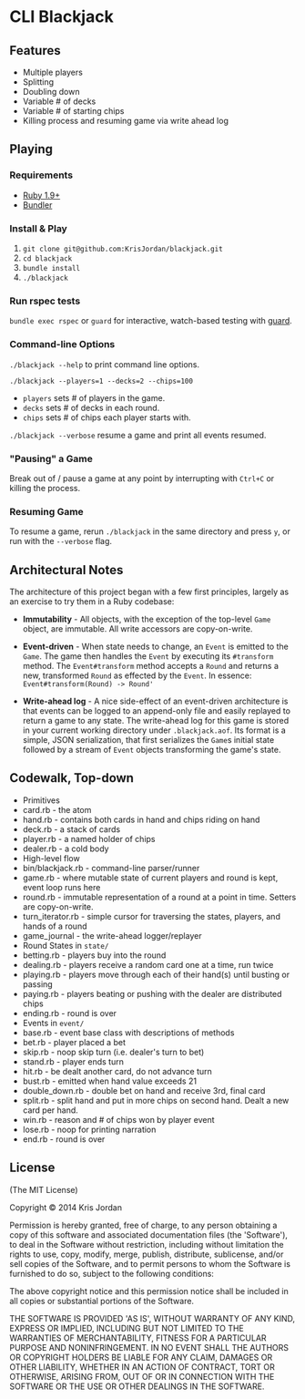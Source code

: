 # CLI Blackjack

## Features

- Multiple players
- Splitting
- Doubling down
- Variable # of decks
- Variable # of starting chips
- Killing process and resuming game via write ahead log

## Playing

### Requirements

- [Ruby 1.9+](https://www.ruby-lang.org/en/downloads/)
- [Bundler](http://bundler.io/)

### Install & Play

1. `git clone git@github.com:KrisJordan/blackjack.git`
1. `cd blackjack`
1. `bundle install`
1. `./blackjack`

### Run rspec tests

`bundle exec rspec` or `guard` for interactive, watch-based testing with [guard](https://github.com/guard/guard).

### Command-line Options

`./blackjack --help` to print command line options.

`./blackjack --players=1 --decks=2 --chips=100`

* `players` sets # of players in the game.
* `decks` sets # of decks in each round.
* `chips` sets # of chips each player starts with.

`./blackjack --verbose` resume a game and print all events resumed.

### "Pausing" a Game

Break out of / pause a game at any point by interrupting
with `Ctrl+C` or killing the process.

### Resuming Game

To resume a game, rerun `./blackjack` in the same directory
and press `y`, or run with the `--verbose` flag.

## Architectural Notes

The architecture of this project began with a few first principles,
largely as an exercise to try them in a Ruby codebase:

 - **Immutability** - All objects, with the exception of the top-level
 `Game` object, are immutable. All write accessors are copy-on-write.

 - **Event-driven** - When state needs to change, an `Event` is emitted
 to the `Game`. The game then handles the `Event` by executing its `#transform`
 method. The `Event#transform` method accepts a `Round` and returns a new,
 transformed `Round` as effected by the `Event`. In essence:
 `Event#transform(Round) -> Round'`

 - **Write-ahead log** - A nice side-effect of an event-driven
 architecture is that events can be logged to an append-only file and easily
 replayed to return a game to any state. The write-ahead log for this game
 is stored in your current working directory under `.blackjack.aof`. Its format
 is a simple, JSON serialization, that first serializes the `Game`s initial
 state followed by a stream of `Event` objects transforming the game's
 state.

## Codewalk, Top-down

* Primitives
 * card.rb - the atom
 * hand.rb - contains both cards in hand and chips riding on hand
 * deck.rb - a stack of cards
 * player.rb - a named holder of chips
 * dealer.rb - a cold body
* High-level flow
 * bin/blackjack.rb - command-line parser/runner
 * game.rb - where mutable state of current players and round is kept, event loop runs here
 * round.rb - immutable representation of a round at a point in time. Setters are copy-on-write.
 * turn_iterator.rb - simple cursor for traversing the states, players, and hands of a round
 * game_journal - the write-ahead logger/replayer
* Round States in `state/`
 * betting.rb - players buy into the round
 * dealing.rb - players receive a random card one at a time, run twice
 * playing.rb - players move through each of their hand(s) until busting or passing
 * paying.rb - players beating or pushing with the dealer are distributed chips
 * ending.rb - round is over
* Events in `event/`
 * base.rb - event base class with descriptions of methods
 * bet.rb - player placed a bet
 * skip.rb - noop skip turn (i.e. dealer's turn to bet)
 * stand.rb - player ends turn
 * hit.rb - be dealt another card, do not advance turn
 * bust.rb - emitted when hand value exceeds 21
 * double_down.rb - double bet on hand and receive 3rd, final card
 * split.rb - split hand and put in more chips on second hand. Dealt a new card per hand.
 * win.rb - reason and # of chips won by player event
 * lose.rb - noop for printing narration
 * end.rb - round is over

## License

(The MIT License)

Copyright © 2014 Kris Jordan

Permission is hereby granted, free of charge, to any person obtaining a copy of this software and associated documentation files (the 'Software'), to deal in the Software without restriction, including without limitation the rights to use, copy, modify, merge, publish, distribute, sublicense, and/or sell copies of the Software, and to permit persons to whom the Software is furnished to do so, subject to the following conditions:

The above copyright notice and this permission notice shall be included in all copies or substantial portions of the Software.

THE SOFTWARE IS PROVIDED 'AS IS', WITHOUT WARRANTY OF ANY KIND, EXPRESS OR IMPLIED, INCLUDING BUT NOT LIMITED TO THE WARRANTIES OF MERCHANTABILITY, FITNESS FOR A PARTICULAR PURPOSE AND NONINFRINGEMENT. IN NO EVENT SHALL THE AUTHORS OR COPYRIGHT HOLDERS BE LIABLE FOR ANY CLAIM, DAMAGES OR OTHER LIABILITY, WHETHER IN AN ACTION OF CONTRACT, TORT OR OTHERWISE, ARISING FROM, OUT OF OR IN CONNECTION WITH THE SOFTWARE OR THE USE OR OTHER DEALINGS IN THE SOFTWARE.
